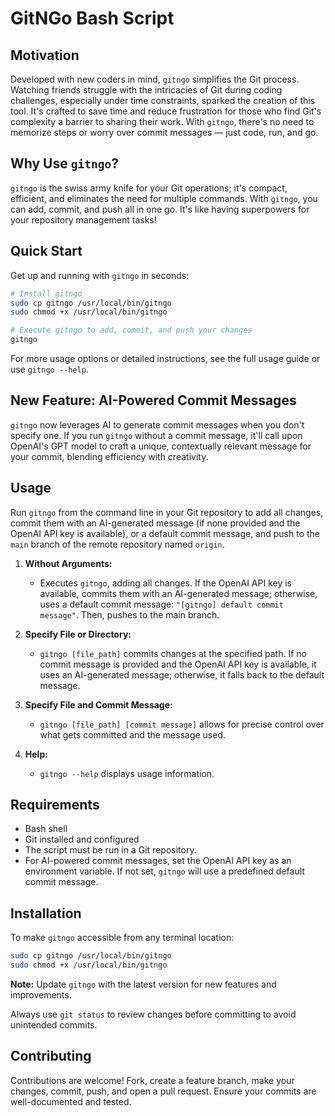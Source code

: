 
# GitNGo Bash Script

## Motivation

Developed with new coders in mind, `gitngo` simplifies the Git process. Watching friends struggle with the intricacies of Git during coding challenges, especially under time constraints, sparked the creation of this tool. It's crafted to save time and reduce frustration for those who find Git's complexity a barrier to sharing their work. With `gitngo`, there's no need to memorize steps or worry over commit messages — just code, run, and go.

## Why Use `gitngo`?

`gitngo` is the swiss army knife for your Git operations; it's compact, efficient, and eliminates the need for multiple commands. With `gitngo`, you can add, commit, and push all in one go. It's like having superpowers for your repository management tasks!

## Quick Start

Get up and running with `gitngo` in seconds:

```bash
# Install gitngo
sudo cp gitngo /usr/local/bin/gitngo
sudo chmod +x /usr/local/bin/gitngo

# Execute gitngo to add, commit, and push your changes
gitngo
```

For more usage options or detailed instructions, see the full usage guide or use `gitngo --help`.

## New Feature: AI-Powered Commit Messages

`gitngo` now leverages AI to generate commit messages when you don't specify one. If you run `gitngo` without a commit message, it'll call upon OpenAI's GPT model to craft a unique, contextually relevant message for your commit, blending efficiency with creativity.


## Usage

Run `gitngo` from the command line in your Git repository to add all changes, commit them with an AI-generated message (if none provided and the OpenAI API key is available), or a default commit message, and push to the `main` branch of the remote repository named `origin`.

1. **Without Arguments:**
   - Executes `gitngo`, adding all changes. If the OpenAI API key is available, commits them with an AI-generated message; otherwise, uses a default commit message: `"[gitngo] default commit message"`. Then, pushes to the main branch.

2. **Specify File or Directory:**
   - `gitngo [file_path]` commits changes at the specified path. If no commit message is provided and the OpenAI API key is available, it uses an AI-generated message; otherwise, it falls back to the default message.

3. **Specify File and Commit Message:**
   - `gitngo [file_path] [commit message]` allows for precise control over what gets committed and the message used.

4. **Help:**
   - `gitngo --help` displays usage information.

## Requirements

- Bash shell
- Git installed and configured
- The script must be run in a Git repository.
- For AI-powered commit messages, set the OpenAI API key as an environment variable. If not set, `gitngo` will use a predefined default commit message.

## Installation

To make `gitngo` accessible from any terminal location:

```bash
sudo cp gitngo /usr/local/bin/gitngo
sudo chmod +x /usr/local/bin/gitngo
```

**Note:** Update `gitngo` with the latest version for new features and improvements.

Always use `git status` to review changes before committing to avoid unintended commits.

## Contributing

Contributions are welcome! Fork, create a feature branch, make your changes, commit, push, and open a pull request. Ensure your commits are well-documented and tested.
